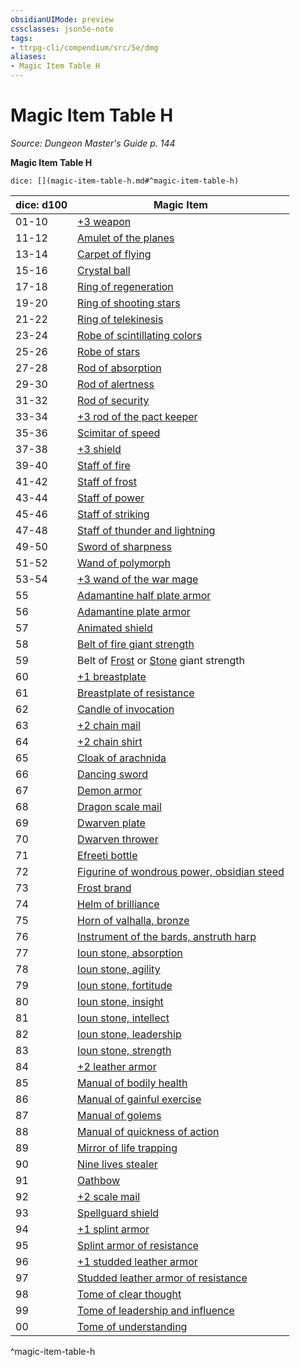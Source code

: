 ```yaml
---
obsidianUIMode: preview
cssclasses: json5e-note
tags:
- ttrpg-cli/compendium/src/5e/dmg
aliases:
- Magic Item Table H
---
```

# Magic Item Table H
*Source: Dungeon Master's Guide p. 144* 

**Magic Item Table H**

`dice: [](magic-item-table-h.md#^magic-item-table-h)`

| dice: d100 | Magic Item |
|------------|------------|
| 01-10 | [+3 weapon](/3-Mechanics/CLI/Compendium/items/3-weapon.md) |
| 11-12 | [Amulet of the planes](/3-Mechanics/CLI/Compendium/items/amulet-of-the-planes.md) |
| 13-14 | [Carpet of flying](/3-Mechanics/CLI/Compendium/items/carpet-of-flying.md) |
| 15-16 | [Crystal ball](/3-Mechanics/CLI/Compendium/items/crystal-ball.md) |
| 17-18 | [Ring of regeneration](/3-Mechanics/CLI/Compendium/items/ring-of-regeneration.md) |
| 19-20 | [Ring of shooting stars](/3-Mechanics/CLI/Compendium/items/ring-of-shooting-stars.md) |
| 21-22 | [Ring of telekinesis](/3-Mechanics/CLI/Compendium/items/ring-of-telekinesis.md) |
| 23-24 | [Robe of scintillating colors](/3-Mechanics/CLI/Compendium/items/robe-of-scintillating-colors.md) |
| 25-26 | [Robe of stars](/3-Mechanics/CLI/Compendium/items/robe-of-stars.md) |
| 27-28 | [Rod of absorption](/3-Mechanics/CLI/Compendium/items/rod-of-absorption.md) |
| 29-30 | [Rod of alertness](/3-Mechanics/CLI/Compendium/items/rod-of-alertness.md) |
| 31-32 | [Rod of security](/3-Mechanics/CLI/Compendium/items/rod-of-security.md) |
| 33-34 | [+3 rod of the pact keeper](/3-Mechanics/CLI/Compendium/items/3-rod-of-the-pact-keeper.md) |
| 35-36 | [Scimitar of speed](/3-Mechanics/CLI/Compendium/items/scimitar-of-speed.md) |
| 37-38 | [+3 shield](/3-Mechanics/CLI/Compendium/items/3-shield.md) |
| 39-40 | [Staff of fire](/3-Mechanics/CLI/Compendium/items/staff-of-fire.md) |
| 41-42 | [Staff of frost](/3-Mechanics/CLI/Compendium/items/staff-of-frost.md) |
| 43-44 | [Staff of power](/3-Mechanics/CLI/Compendium/items/staff-of-power.md) |
| 45-46 | [Staff of striking](/3-Mechanics/CLI/Compendium/items/staff-of-striking.md) |
| 47-48 | [Staff of thunder and lightning](/3-Mechanics/CLI/Compendium/items/staff-of-thunder-and-lightning.md) |
| 49-50 | [Sword of sharpness](/3-Mechanics/CLI/Compendium/items/sword-of-sharpness.md) |
| 51-52 | [Wand of polymorph](/3-Mechanics/CLI/Compendium/items/wand-of-polymorph.md) |
| 53-54 | [+3 wand of the war mage](/3-Mechanics/CLI/Compendium/items/3-wand-of-the-war-mage.md) |
| 55 | [Adamantine half plate armor](/3-Mechanics/CLI/Compendium/items/adamantine-armor.md) |
| 56 | [Adamantine plate armor](/3-Mechanics/CLI/Compendium/items/adamantine-armor.md) |
| 57 | [Animated shield](/3-Mechanics/CLI/Compendium/items/animated-shield.md) |
| 58 | [Belt of fire giant strength](/3-Mechanics/CLI/Compendium/items/belt-of-fire-giant-strength.md) |
| 59 | Belt of [Frost](/3-Mechanics/CLI/Compendium/items/belt-of-frost-giant-strength.md) or [Stone](/3-Mechanics/CLI/Compendium/items/belt-of-stone-giant-strength.md) giant strength |
| 60 | [+1 breastplate](/3-Mechanics/CLI/Compendium/items/1-armor.md) |
| 61 | [Breastplate of resistance](/3-Mechanics/CLI/Compendium/items/armor-of-resistance.md) |
| 62 | [Candle of invocation](/3-Mechanics/CLI/Compendium/items/candle-of-invocation.md) |
| 63 | [+2 chain mail](/3-Mechanics/CLI/Compendium/items/2-armor.md) |
| 64 | [+2 chain shirt](/3-Mechanics/CLI/Compendium/items/2-armor.md) |
| 65 | [Cloak of arachnida](/3-Mechanics/CLI/Compendium/items/cloak-of-arachnida.md) |
| 66 | [Dancing sword](/3-Mechanics/CLI/Compendium/items/dancing-sword.md) |
| 67 | [Demon armor](/3-Mechanics/CLI/Compendium/items/demon-armor.md) |
| 68 | [Dragon scale mail](/3-Mechanics/CLI/Compendium/items/dragon-scale-mail.md) |
| 69 | [Dwarven plate](/3-Mechanics/CLI/Compendium/items/dwarven-plate.md) |
| 70 | [Dwarven thrower](/3-Mechanics/CLI/Compendium/items/dwarven-thrower.md) |
| 71 | [Efreeti bottle](/3-Mechanics/CLI/Compendium/items/efreeti-bottle.md) |
| 72 | [Figurine of wondrous power, obsidian steed](/3-Mechanics/CLI/Compendium/items/figurine-of-wondrous-power-obsidian-steed.md) |
| 73 | [Frost brand](/3-Mechanics/CLI/Compendium/items/frost-brand.md) |
| 74 | [Helm of brilliance](/3-Mechanics/CLI/Compendium/items/helm-of-brilliance.md) |
| 75 | [Horn of valhalla, bronze](/3-Mechanics/CLI/Compendium/items/horn-of-valhalla-bronze.md) |
| 76 | [Instrument of the bards, anstruth harp](/3-Mechanics/CLI/Compendium/items/instrument-of-the-bards-anstruth-harp.md) |
| 77 | [Ioun stone, absorption](/3-Mechanics/CLI/Compendium/items/ioun-stone-absorption.md) |
| 78 | [Ioun stone, agility](/3-Mechanics/CLI/Compendium/items/ioun-stone-agility.md) |
| 79 | [Ioun stone, fortitude](/3-Mechanics/CLI/Compendium/items/ioun-stone-fortitude.md) |
| 80 | [Ioun stone, insight](/3-Mechanics/CLI/Compendium/items/ioun-stone-insight.md) |
| 81 | [Ioun stone, intellect](/3-Mechanics/CLI/Compendium/items/ioun-stone-intellect.md) |
| 82 | [Ioun stone, leadership](/3-Mechanics/CLI/Compendium/items/ioun-stone-leadership.md) |
| 83 | [Ioun stone, strength](/3-Mechanics/CLI/Compendium/items/ioun-stone-strength.md) |
| 84 | [+2 leather armor](/3-Mechanics/CLI/Compendium/items/2-armor.md) |
| 85 | [Manual of bodily health](/3-Mechanics/CLI/Compendium/items/manual-of-bodily-health.md) |
| 86 | [Manual of gainful exercise](/3-Mechanics/CLI/Compendium/items/manual-of-gainful-exercise.md) |
| 87 | [Manual of golems](/3-Mechanics/CLI/Compendium/items/manual-of-golems.md) |
| 88 | [Manual of quickness of action](/3-Mechanics/CLI/Compendium/items/manual-of-quickness-of-action.md) |
| 89 | [Mirror of life trapping](/3-Mechanics/CLI/Compendium/items/mirror-of-life-trapping.md) |
| 90 | [Nine lives stealer](/3-Mechanics/CLI/Compendium/items/nine-lives-stealer.md) |
| 91 | [Oathbow](/3-Mechanics/CLI/Compendium/items/oathbow.md) |
| 92 | [+2 scale mail](/3-Mechanics/CLI/Compendium/items/2-armor.md) |
| 93 | [Spellguard shield](/3-Mechanics/CLI/Compendium/items/spellguard-shield.md) |
| 94 | [+1 splint armor](/3-Mechanics/CLI/Compendium/items/1-armor.md) |
| 95 | [Splint armor of resistance](/3-Mechanics/CLI/Compendium/items/armor-of-resistance.md) |
| 96 | [+1 studded leather armor](/3-Mechanics/CLI/Compendium/items/1-armor.md) |
| 97 | [Studded leather armor of resistance](/3-Mechanics/CLI/Compendium/items/armor-of-resistance.md) |
| 98 | [Tome of clear thought](/3-Mechanics/CLI/Compendium/items/tome-of-clear-thought.md) |
| 99 | [Tome of leadership and influence](/3-Mechanics/CLI/Compendium/items/tome-of-leadership-and-influence.md) |
| 00 | [Tome of understanding](/3-Mechanics/CLI/Compendium/items/tome-of-understanding.md) |
^magic-item-table-h